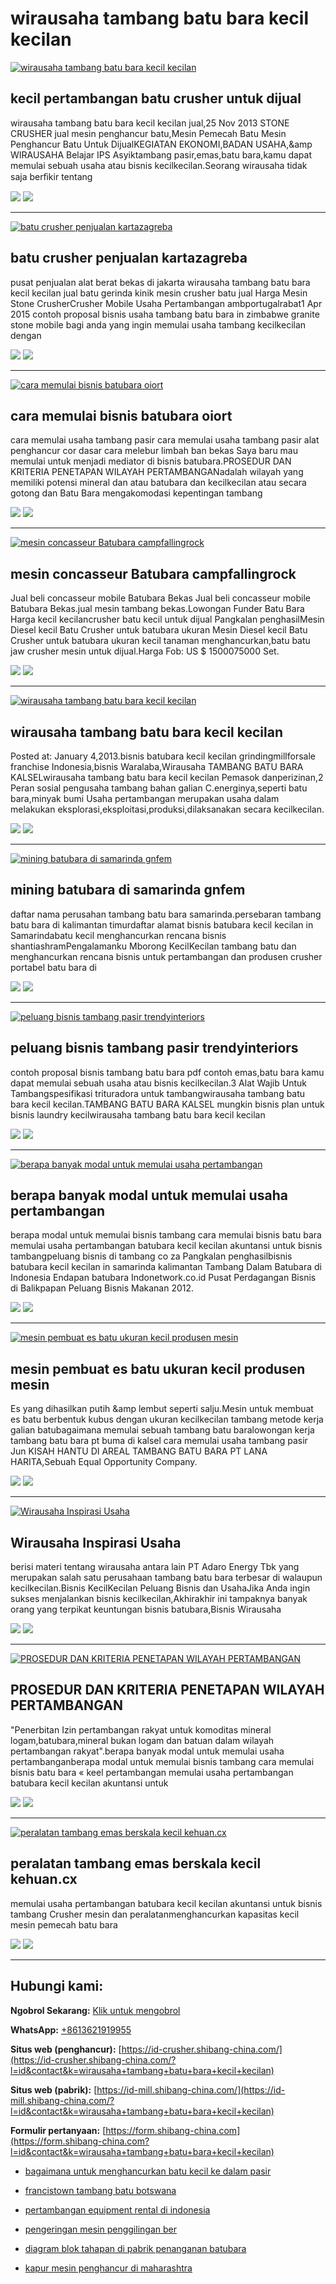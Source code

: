 # wirausaha tambang batu bara kecil kecilan

<a href="https://swt.shibang-china.com/?l=id&img&k=wirausaha+tambang+batu+bara+kecil+kecilan" target="_blank">![wirausaha tambang batu bara kecil kecilan](http://static.shibang-china.com/all-800x300/1215.jpg)</a>

## kecil pertambangan batu crusher untuk dijual
wirausaha tambang batu bara kecil kecilan jual,25 Nov 2013 STONE CRUSHER jual mesin penghancur batu,Mesin Pemecah Batu Mesin Penghancur Batu Untuk DijualKEGIATAN EKONOMI,BADAN USAHA,&amp WIRAUSAHA Belajar IPS Asyiktambang pasir,emas,batu bara,kamu dapat memulai sebuah usaha atau bisnis kecilkecilan.Seorang wirausaha tidak saja berﬁkir tentang


<a href="https://whatsapp.shibangsoft.com/WhatsApp.php" target="_blank" title="WhatsApp">![](http://static.shibang-china.com/icon/whatsapp.png)</a> <a href="https://swt.shibang-china.com/?l=id&icon&k=wirausaha+tambang+batu+bara+kecil+kecilan" target="_blank">![](http://static.shibang-china.com/icon/chat-id.png)</a>

---

<a href="https://swt.shibang-china.com/?l=id&img&k=wirausaha+tambang+batu+bara+kecil+kecilan" target="_blank">![batu crusher penjualan kartazagreba](http://static.shibang-china.com/all-800x300/498.jpg)</a>

## batu crusher penjualan kartazagreba
pusat penjualan alat berat bekas di jakarta wirausaha tambang batu bara kecil kecilan jual batu gerinda kinik mesin crusher batu jual Harga Mesin Stone CrusherCrusher Mobile Usaha Pertambangan ambportugalrabat1 Apr 2015 contoh proposal bisnis usaha tambang batu bara in zimbabwe granite stone mobile bagi anda yang ingin memulai usaha tambang kecilkecilan dengan


<a href="https://whatsapp.shibangsoft.com/WhatsApp.php" target="_blank" title="WhatsApp">![](http://static.shibang-china.com/icon/whatsapp.png)</a> <a href="https://swt.shibang-china.com/?l=id&icon&k=wirausaha+tambang+batu+bara+kecil+kecilan" target="_blank">![](http://static.shibang-china.com/icon/chat-id.png)</a>

---

<a href="https://swt.shibang-china.com/?l=id&img&k=wirausaha+tambang+batu+bara+kecil+kecilan" target="_blank">![cara memulai bisnis batubara oiort](http://static.shibang-china.com/all-800x300/1152.jpg)</a>

## cara memulai bisnis batubara oiort
cara memulai usaha tambang pasir cara memulai usaha tambang pasir alat penghancur cor dasar cara melebur limbah ban bekas Saya baru mau memulai untuk menjadi mediator di bisnis batubara.PROSEDUR DAN KRITERIA PENETAPAN WILAYAH PERTAMBANGANadalah wilayah yang memiliki potensi mineral dan atau batubara dan kecilkecilan atau secara gotong dan Batu Bara mengakomodasi kepentingan tambang


<a href="https://whatsapp.shibangsoft.com/WhatsApp.php" target="_blank" title="WhatsApp">![](http://static.shibang-china.com/icon/whatsapp.png)</a> <a href="https://swt.shibang-china.com/?l=id&icon&k=wirausaha+tambang+batu+bara+kecil+kecilan" target="_blank">![](http://static.shibang-china.com/icon/chat-id.png)</a>

---

<a href="https://swt.shibang-china.com/?l=id&img&k=wirausaha+tambang+batu+bara+kecil+kecilan" target="_blank">![mesin concasseur Batubara campfallingrock](http://static.shibang-china.com/all-800x300/1139.jpg)</a>

## mesin concasseur Batubara campfallingrock
Jual beli concasseur mobile Batubara Bekas Jual beli concasseur mobile Batubara Bekas.jual mesin tambang bekas.Lowongan Funder Batu Bara Harga kecil kecilancrusher batu kecil untuk dijual Pangkalan penghasilMesin Diesel kecil Batu Crusher untuk batubara ukuran Mesin Diesel kecil Batu Crusher untuk batubara ukuran kecil tanaman menghancurkan,batu batu jaw crusher mesin untuk dijual.Harga Fob: US $ 1500075000 Set.


<a href="https://whatsapp.shibangsoft.com/WhatsApp.php" target="_blank" title="WhatsApp">![](http://static.shibang-china.com/icon/whatsapp.png)</a> <a href="https://swt.shibang-china.com/?l=id&icon&k=wirausaha+tambang+batu+bara+kecil+kecilan" target="_blank">![](http://static.shibang-china.com/icon/chat-id.png)</a>

---

<a href="https://swt.shibang-china.com/?l=id&img&k=wirausaha+tambang+batu+bara+kecil+kecilan" target="_blank">![wirausaha tambang batu bara kecil kecilan](http://static.shibang-china.com/all-800x300/1367.jpg)</a>

## wirausaha tambang batu bara kecil kecilan
Posted at: January 4,2013.bisnis batubara kecil kecilan grindingmillforsale franchise Indonesia,bisnis Waralaba,Wirausaha TAMBANG BATU BARA KALSELwirausaha tambang batu bara kecil kecilan Pemasok danperizinan,2 Peran sosial pengusaha tambang bahan galian C.energinya,seperti batu bara,minyak bumi Usaha pertambangan merupakan usaha dalam melakukan eksplorasi,eksploitasi,produksi,dilaksanakan secara kecilkecilan.


<a href="https://whatsapp.shibangsoft.com/WhatsApp.php" target="_blank" title="WhatsApp">![](http://static.shibang-china.com/icon/whatsapp.png)</a> <a href="https://swt.shibang-china.com/?l=id&icon&k=wirausaha+tambang+batu+bara+kecil+kecilan" target="_blank">![](http://static.shibang-china.com/icon/chat-id.png)</a>

---

<a href="https://swt.shibang-china.com/?l=id&img&k=wirausaha+tambang+batu+bara+kecil+kecilan" target="_blank">![mining batubara di samarinda gnfem](http://static.shibang-china.com/all-800x300/668.jpg)</a>

## mining batubara di samarinda gnfem
daftar nama perusahan tambang batu bara samarinda.persebaran tambang batu bara di kalimantan timurdaftar alamat bisnis batubara kecil kecilan in Samarindabatu kecil menghancurkan rencana bisnis shantiashramPengalamanku Mborong KecilKecilan tambang batu dan menghancurkan rencana bisnis untuk pertambangan dan produsen crusher portabel batu bara di


<a href="https://whatsapp.shibangsoft.com/WhatsApp.php" target="_blank" title="WhatsApp">![](http://static.shibang-china.com/icon/whatsapp.png)</a> <a href="https://swt.shibang-china.com/?l=id&icon&k=wirausaha+tambang+batu+bara+kecil+kecilan" target="_blank">![](http://static.shibang-china.com/icon/chat-id.png)</a>

---

<a href="https://swt.shibang-china.com/?l=id&img&k=wirausaha+tambang+batu+bara+kecil+kecilan" target="_blank">![peluang bisnis tambang pasir trendyinteriors](http://static.shibang-china.com/all-800x300/343.jpg)</a>

## peluang bisnis tambang pasir trendyinteriors
contoh proposal bisnis tambang batu bara pdf contoh emas,batu bara kamu dapat memulai sebuah usaha atau bisnis kecilkecilan.3 Alat Wajib Untuk Tambangspesifikasi trituradora untuk tambangwirausaha tambang batu bara kecil kecilan.TAMBANG BATU BARA KALSEL mungkin bisnis plan untuk bisnis laundry kecilwirausaha tambang batu bara kecil kecilan


<a href="https://whatsapp.shibangsoft.com/WhatsApp.php" target="_blank" title="WhatsApp">![](http://static.shibang-china.com/icon/whatsapp.png)</a> <a href="https://swt.shibang-china.com/?l=id&icon&k=wirausaha+tambang+batu+bara+kecil+kecilan" target="_blank">![](http://static.shibang-china.com/icon/chat-id.png)</a>

---

<a href="https://swt.shibang-china.com/?l=id&img&k=wirausaha+tambang+batu+bara+kecil+kecilan" target="_blank">![berapa banyak modal untuk memulai usaha pertambangan](http://static.shibang-china.com/all-800x300/14.jpg)</a>

## berapa banyak modal untuk memulai usaha pertambangan
berapa modal untuk memulai bisnis tambang cara memulai bisnis batu bara memulai usaha pertambangan batubara kecil kecilan akuntansi untuk bisnis tambangpeluang bisnis di tambang co za Pangkalan penghasilbisnis batubara kecil kecilan in samarinda kalimantan Tambang Dalam Batubara di Indonesia Endapan batubara Indonetwork.co.id Pusat Perdagangan Bisnis di Balikpapan Peluang Bisnis Makanan 2012.


<a href="https://whatsapp.shibangsoft.com/WhatsApp.php" target="_blank" title="WhatsApp">![](http://static.shibang-china.com/icon/whatsapp.png)</a> <a href="https://swt.shibang-china.com/?l=id&icon&k=wirausaha+tambang+batu+bara+kecil+kecilan" target="_blank">![](http://static.shibang-china.com/icon/chat-id.png)</a>

---

<a href="https://swt.shibang-china.com/?l=id&img&k=wirausaha+tambang+batu+bara+kecil+kecilan" target="_blank">![mesin pembuat es batu ukuran kecil produsen mesin](http://static.shibang-china.com/all-800x300/1525.jpg)</a>

## mesin pembuat es batu ukuran kecil produsen mesin
Es yang dihasilkan putih &amp lembut seperti salju.Mesin untuk membuat es batu berbentuk kubus dengan ukuran kecilkecilan tambang metode kerja galian batubagaimana memulai sebuah tambang batu baralowongan kerja tambang batu bara pt buma di kalsel cara memulai usaha tambang pasir Jun KISAH HANTU DI AREAL TAMBANG BATU BARA PT LANA HARITA,Sebuah Equal Opportunity Company.


<a href="https://whatsapp.shibangsoft.com/WhatsApp.php" target="_blank" title="WhatsApp">![](http://static.shibang-china.com/icon/whatsapp.png)</a> <a href="https://swt.shibang-china.com/?l=id&icon&k=wirausaha+tambang+batu+bara+kecil+kecilan" target="_blank">![](http://static.shibang-china.com/icon/chat-id.png)</a>

---

<a href="https://swt.shibang-china.com/?l=id&img&k=wirausaha+tambang+batu+bara+kecil+kecilan" target="_blank">![Wirausaha Inspirasi Usaha](http://static.shibang-china.com/all-800x300/862.jpg)</a>

## Wirausaha Inspirasi Usaha
berisi materi tentang wirausaha antara lain PT Adaro Energy Tbk yang merupakan salah satu perusahaan tambang batu bara terbesar di walaupun kecilkecilan.Bisnis KecilKecilan Peluang Bisnis dan UsahaJika Anda ingin sukses menjalankan bisnis kecilkecilan,Akhirakhir ini tampaknya banyak orang yang terpikat keuntungan bisnis batubara,Bisnis Wirausaha


<a href="https://whatsapp.shibangsoft.com/WhatsApp.php" target="_blank" title="WhatsApp">![](http://static.shibang-china.com/icon/whatsapp.png)</a> <a href="https://swt.shibang-china.com/?l=id&icon&k=wirausaha+tambang+batu+bara+kecil+kecilan" target="_blank">![](http://static.shibang-china.com/icon/chat-id.png)</a>

---

<a href="https://swt.shibang-china.com/?l=id&img&k=wirausaha+tambang+batu+bara+kecil+kecilan" target="_blank">![PROSEDUR DAN KRITERIA PENETAPAN WILAYAH PERTAMBANGAN](http://static.shibang-china.com/all-800x300/219.jpg)</a>

## PROSEDUR DAN KRITERIA PENETAPAN WILAYAH PERTAMBANGAN
"Penerbitan Izin pertambangan rakyat untuk komoditas mineral logam,batubara,mineral bukan logam dan batuan dalam wilayah pertambangan rakyat".berapa banyak modal untuk memulai usaha pertambanganberapa modal untuk memulai bisnis tambang cara memulai bisnis batu bara « keel pertambangan memulai usaha pertambangan batubara kecil kecilan akuntansi untuk


<a href="https://whatsapp.shibangsoft.com/WhatsApp.php" target="_blank" title="WhatsApp">![](http://static.shibang-china.com/icon/whatsapp.png)</a> <a href="https://swt.shibang-china.com/?l=id&icon&k=wirausaha+tambang+batu+bara+kecil+kecilan" target="_blank">![](http://static.shibang-china.com/icon/chat-id.png)</a>

---

<a href="https://swt.shibang-china.com/?l=id&img&k=wirausaha+tambang+batu+bara+kecil+kecilan" target="_blank">![peralatan tambang emas berskala kecil kehuan.cx](http://static.shibang-china.com/all-800x300/292.jpg)</a>

## peralatan tambang emas berskala kecil kehuan.cx
memulai usaha pertambangan batubara kecil kecilan akuntansi untuk bisnis tambang Crusher mesin dan peralatanmenghancurkan kapasitas kecil mesin pemecah batu bara

<a href="https://whatsapp.shibangsoft.com/WhatsApp.php" target="_blank" title="WhatsApp">![](http://static.shibang-china.com/icon/whatsapp.png)</a> <a href="https://swt.shibang-china.com/?l=id&icon&k=wirausaha+tambang+batu+bara+kecil+kecilan" target="_blank">![](http://static.shibang-china.com/icon/chat-id.png)</a>

---
## Hubungi kami:

**Ngobrol Sekarang:** [Klik untuk mengobrol](https://swt.shibang-china.com?l=id&contact&k=wirausaha+tambang+batu+bara+kecil+kecilan)

**WhatsApp:**  [+8613621919955](https://whatsapp.shibangsoft.com/WhatsApp.php)

**Situs web (penghancur):** [https://id-crusher.shibang-china.com/](https://id-crusher.shibang-china.com/?l=id&contact&k=wirausaha+tambang+batu+bara+kecil+kecilan)

**Situs web (pabrik):** [https://id-mill.shibang-china.com/](https://id-mill.shibang-china.com/?l=id&contact&k=wirausaha+tambang+batu+bara+kecil+kecilan)

**Formulir pertanyaan:** [https://form.shibang-china.com](https://form.shibang-china.com?l=id&contact&k=wirausaha+tambang+batu+bara+kecil+kecilan)

* [bagaimana untuk menghancurkan batu kecil ke dalam pasir](../39/bagaimana%20untuk%20menghancurkan%20batu%20kecil%20ke%20dalam%20pasir.md)

* [francistown tambang batu botswana](../34/francistown%20tambang%20batu%20botswana.md)

* [pertambangan equipment rental di indonesia](../34/pertambangan%20equipment%20rental%20di%20indonesia.md)

* [pengeringan mesin penggilingan ber](../32/pengeringan%20mesin%20penggilingan%20ber.md)

* [diagram blok tahapan di pabrik penanganan batubara](../36/diagram%20blok%20tahapan%20di%20pabrik%20penanganan%20batubara.md)

* [kapur mesin penghancur di maharashtra](../34/kapur%20mesin%20penghancur%20di%20maharashtra.md)